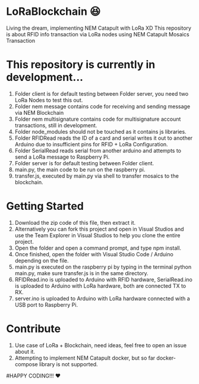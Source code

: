 # LoRaBlockchain :laughing:
Living the dream, implementing NEM Catapult with LoRa XD
This repository is about RFID info transaction via LoRa nodes using NEM Catapult Mosaics Transaction

# This repository is currently in development...
1. Folder client is for default testing between Folder server, you need two LoRa Nodes to test this out.
2. Folder nem message contains code for receiving and sending message via NEM Blockchain
3. Folder nem multisignature contains code for multisignature account transactions, still in development.
4. Folder node_modules should not be touched as it contains js libraries.
5. Folder RFIDRead reads the ID of a card and serial writes it out to another Arduino due to insufficient pins for RFID + LoRa Configuration.
6. Folder SerialRead reads serial from another arduino and attempts to send a LoRa message to Raspberry Pi.
7. Folder server is for default testing between Folder client.
8. main.py, the main code to be run on the raspberry pi.
9. transfer.js, executed by main.py via shell to transfer mosaics to the blockchain.

# Getting Started
1. Download the zip code of this file, then extract it.
1. Alternatively you can fork this project and open in Visual Studios and use the Team Explorer in Visual Studios to help you clone the entire project.
2. Open the folder and open a command prompt, and type npm install.
3. Once finished, open the folder with Visual Studio Code / Arduino depending on the file.
4. main.py is executed on the raspberry pi by typing in the terminal python main.py, make sure transfer.js is in the same directory.
5. RFIDRead.ino is uploaded to Arduino with RFID hardware, SerialRead.ino is uploaded to Arduino with LoRa hardware, both are connected TX to RX.
6. server.ino is uploaded to Arduino with LoRa hardware connected with a USB port to Raspberry Pi.

# Contribute
1. Use case of LoRa + Blockchain, need ideas, feel free to open an issue about it.
2. Attempting to implement NEM Catapult docker, but so far docker-compose library is not supported.

#HAPPY CODING!!! :heart: